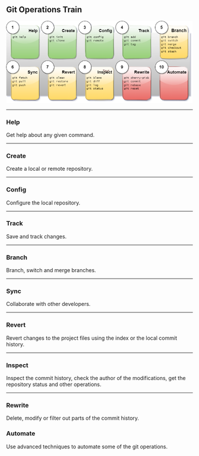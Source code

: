 ## Git Operations Train

![Git Dataflow](../Assets/images/git-ops-overview.png)

-------------------------------------------------------------------------------
### Help
Get help about any given command.

-------------------------------------------------------------------------------
### Create
Create a local or remote repository.

-------------------------------------------------------------------------------
### Config
Configure the local repository.

-------------------------------------------------------------------------------
### Track
Save and track changes.

-------------------------------------------------------------------------------
### Branch
Branch, switch and merge branches.

-------------------------------------------------------------------------------
### Sync
Collaborate with other developers.

-------------------------------------------------------------------------------
### Revert
Revert changes to the project files using the index or the local commit history.

-------------------------------------------------------------------------------
### Inspect
Inspect the commit history, check the author of the modifications, get the 
repository status and other operations.

-------------------------------------------------------------------------------
### Rewrite
Delete, modify or filter out parts of the commit history.

### Automate
Use advanced techniques to automate some of the git operations.


